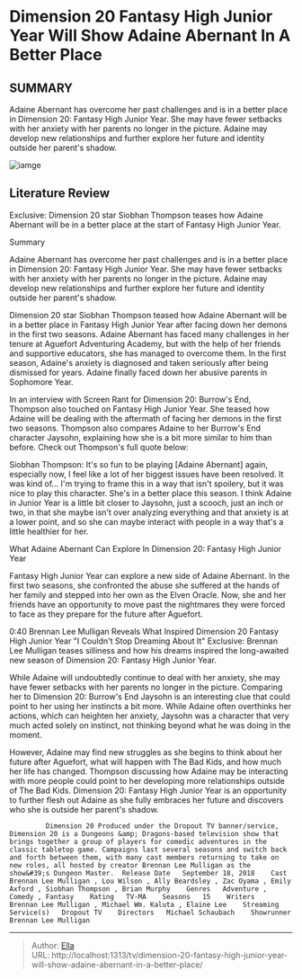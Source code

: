 # Dimension 20 Fantasy High Junior Year Will Show Adaine Abernant In A Better Place


## SUMMARY 



  Adaine Abernant has overcome her past challenges and is in a better place in Dimension 20: Fantasy High Junior Year.   She may have fewer setbacks with her anxiety with her parents no longer in the picture.   Adaine may develop new relationships and further explore her future and identity outside her parent&#39;s shadow.  

![iamge]()

## Literature Review
Exclusive: Dimension 20 star Siobhan Thompson teases how Adaine Abernant will be in a better place at the start of Fantasy High Junior Year.


Summary

  Adaine Abernant has overcome her past challenges and is in a better place in Dimension 20: Fantasy High Junior Year.   She may have fewer setbacks with her anxiety with her parents no longer in the picture.   Adaine may develop new relationships and further explore her future and identity outside her parent&#39;s shadow.  





Dimension 20 star Siobhan Thompson teased how Adaine Abernant will be in a better place in Fantasy High Junior Year after facing down her demons in the first two seasons. Adaine Abernant has faced many challenges in her tenure at Aguefort Adventuring Academy, but with the help of her friends and supportive educators, she has managed to overcome them. In the first season, Adaine&#39;s anxiety is diagnosed and taken seriously after being dismissed for years. Adaine finally faced down her abusive parents in Sophomore Year.




In an interview with Screen Rant for Dimension 20: Burrow&#39;s End, Thompson also touched on Fantasy High Junior Year. She teased how Adaine will be dealing with the aftermath of facing her demons in the first two seasons. Thompson also compares Adaine to her Burrow&#39;s End character Jaysohn, explaining how she is a bit more similar to him than before. Check out Thompson&#39;s full quote below:


Siobhan Thompson: It&#39;s so fun to be playing [Adaine Abernant] again, especially now, I feel like a lot of her biggest issues have been resolved. It was kind of... I&#39;m trying to frame this in a way that isn&#39;t spoilery, but it was nice to play this character. She&#39;s in a better place this season. I think Adaine in Junior Year is a little bit closer to Jaysohn, just a scooch, just an inch or two, in that she maybe isn&#39;t over analyzing everything and that anxiety is at a lower point, and so she can maybe interact with people in a way that&#39;s a little healthier for her.






 What Adaine Abernant Can Explore In Dimension 20: Fantasy High Junior Year 
         

Fantasy High Junior Year can explore a new side of Adaine Abernant. In the first two seasons, she confronted the abuse she suffered at the hands of her family and stepped into her own as the Elven Oracle. Now, she and her friends have an opportunity to move past the nightmares they were forced to face as they prepare for the future after Aguefort.

  0:40                       Brennan Lee Mulligan Reveals What Inspired Dimension 20 Fantasy High Junior Year &#34;I Couldn&#39;t Stop Dreaming About It&#34;   Exclusive: Brennan Lee Mulligan teases silliness and how his dreams inspired the long-awaited new season of Dimension 20: Fantasy High Junior Year.    

While Adaine will undoubtedly continue to deal with her anxiety, she may have fewer setbacks with her parents no longer in the picture. Comparing her to Dimension 20: Burrow&#39;s End Jaysohn is an interesting clue that could point to her using her instincts a bit more. While Adaine often overthinks her actions, which can heighten her anxiety, Jaysohn was a character that very much acted solely on instinct, not thinking beyond what he was doing in the moment.




However, Adaine may find new struggles as she begins to think about her future after Aguefort, what will happen with The Bad Kids, and how much her life has changed. Thompson discussing how Adaine may be interacting with more people could point to her developing more relationships outside of The Bad Kids. Dimension 20: Fantasy High Junior Year is an opportunity to further flesh out Adaine as she fully embraces her future and discovers who she is outside her parent&#39;s shadow.

             Dimension 20 Produced under the Dropout TV banner/service, Dimension 20 is a Dungeons &amp; Dragons-based television show that brings together a group of players for comedic adventures in the classic tabletop game. Campaigns last several seasons and switch back and forth between them, with many cast members returning to take on new roles, all hosted by creator Brennan Lee Mulligan as the show&#39;s Dungeon Master.  Release Date   September 18, 2018    Cast   Brennan Lee Mulligan , Lou Wilson , Ally Beardsley , Zac Oyama , Emily Axford , Siobhan Thompson , Brian Murphy    Genres   Adventure , Comedy , Fantasy    Rating   TV-MA    Seasons   15    Writers   Brennan Lee Mulligan , Michael Wm. Kaluta , Elaine Lee    Streaming Service(s)   Dropout TV    Directors   Michael Schaubach    Showrunner   Brennan Lee Mulligan       


---

> Author: [Ella](https://instagram.hk.cn/)  
> URL: http://localhost:1313/tv/dimension-20-fantasy-high-junior-year-will-show-adaine-abernant-in-a-better-place/  

